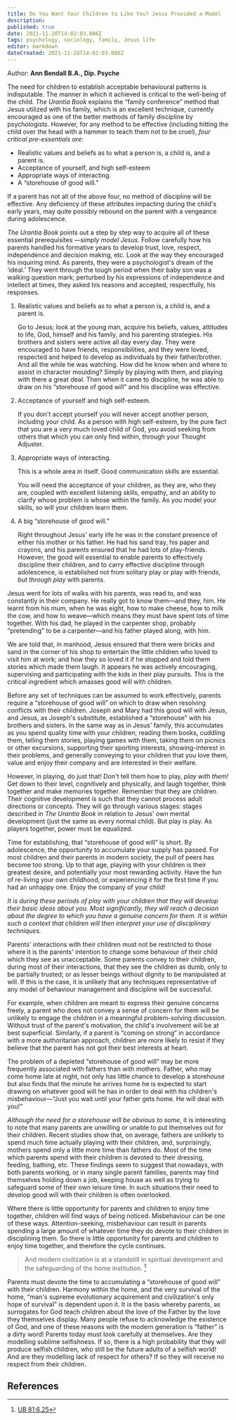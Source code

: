 ```yaml
---
title: Do You Want Your Children to Like You? Jesus Provided a Model
description: 
published: true
date: 2021-11-28T14:02:03.086Z
tags: psychology, sociology, family, Jesus life
editor: markdown
dateCreated: 2021-11-28T14:02:03.086Z
---
```


Author: **Ann Bendall B.A., Dip. Psyche**

The need for children to establish acceptable behavioural patterns is indisputable. The manner in which it achieved is critical to the well-being of the child. *The Urantia Book* explains the “family conference” method that Jesus utilized with his family, which is an excellent technique, currently encouraged as one of the better methods of family discipline by psychologists. However, for any method to be effective (including hitting the child over the head with a hammer to teach them not to be cruel), *four critical pre-essentials are*:
* Realistic values and beliefs as to what a person is, a child is, and a parent is.
* Acceptance of yourself, and high self-esteem
* Appropriate ways of interacting.
* A “storehouse of good will.”

If a parent has not all of the above four, no method of discipline will be effective. Any deficiency of these attributes impacting during the child's early years, may quite possibly rebound on the parent with a vengeance during adolescence. 

*The Urantia Book* points out a step by step way to acquire all of these essential prerequisites —*simply model Jesus*. Follow carefully how his parents handled his formative years to develop trust, love, respect, independence and decision making, etc. Look at the way they encouraged his inquiring mind. As parents, they were a psychologist's dream of the ‘ideal.’ They went through the tough period when their baby son was a walking question mark; perturbed by his expressions of independence and intellect at times, they asked his reasons and accepted, respectfully, his responses.

1. Realistic values and beliefs as to what a person is, a child is, and a parent is.

	Go to Jesus; look at the young man, acquire his beliefs, values, attitudes to life, God, himself and his family, and his parenting strategies. His brothers and sisters were active all day every day. They were encouraged to have friends, responsibilities, and they were loved, respected and helped to develop as individuals by their father/brother. And all the while he was watching. How did he know when and where to assist in character moulding? Simply by playing with them, and playing with there a great deal. Then when it came to discipline, he was able to draw on his “storehouse of good will” and his discipline was effective.

2. Acceptance of yourself and high self-esteem.

	If you don't accept yourself you will never accept another person, including your child. As a person with high self-esteem, by the pure fact that you are a very much loved child of God, you avoid seeking from others that which you can only find within, through your Thought Adjuster.

3. Appropriate ways of interacting.

	This is a whole area in itself. Good communication skills are essential.

	You will need the acceptance of your children, as they are, who they are, coupled with excellent listening skills, empathy, and an ability to clarify whose problem is whose within the family. As you model your skills, so will your children learn them.

4. A big “storehouse of good will.”

	Right throughout Jesus' early life he was in the constant presence of either his mother or his father. He had his sand tray, his paper and crayons, and his parents ensured that he had lots of play-friends. However, the good will essential to enable parents to effectively discipline their children, and to carry effective discipline through adolescence, is established not from solitary play or play with friends, *but through play* with parents.

Jesus went for lots of walks with his parents, was read to, and was constantly in their company. He really got to know them—and they, him. He learnt from his mum, when he was eight, how to make cheese, how to milk the cow, and how to weave—which means they must have spent lots of time together. With his dad, he played in the carpenter shop, probably “pretending” to be a carpenter—and his father played along, with him.

We are told that, in manhood, Jesus ensured that there were bricks and sand in the corner of his shop to entertain the little children who loved to visit him at work; and how they so loved it if he stopped and told them stories which made them laugh. It appears he was actively encouraging, supervising and participating with the kids in their play pursuits. This is the critical ingredient which amasses good will with children.

Before any set of techniques can be assumed to work effectively, parents require a “storehouse of good will” on which to draw when resolving conflicts with their children. Joseph and Mary had this good will with Jesus, and Jesus, as Joseph's substitute, established a “storehouse” with his brothers and sisters.  In the same way as in Jesus' family, this accumulates as you spend quality time with your children; reading them books, cuddling them, telling them stories, playing games with them, taking them on picnics or other excursions, supporting their sporting interests, showing-interest in their problems, and generally conveying to  your children that you love them, value and enjoy their company and are interested in their welfare.

However, in playing, do just that! Don't tell them how to play, *play with them!* Get down to their level, cognitively and physically, and laugh together, think together and make memories together. Remember that they are children. Their cognitive development is such that they cannot process adult directions or concepts. They will go through various stages: stages described in *The Urantia Book* in relation to Jesus' own mental development (just the same as every normal child). But play is play. As players together, power must be equalized.

Time for establishing, that “storehouse of good will” is short. By adolescence, the opportunity to accumulate your supply has passed. For most children and their parents in modern society, the pull of peers has become too strong. Up to that age, playing with your children is their greatest desire, and potentially your most rewarding activity. Have the fun of re-living your own childhood, or experiencing it for the first time if you had an unhappy one. Enjoy the company of your child!

*It is during these periods of play with your children that they will develop their basic ideas about you. Most significantly, they will reach a decision about the degree to which you have a genuine concern for them. It is within such a context that children will then interpret your use of disciplinary techniques.*

Parents' interactions with their children must not be restricted to those where it is the parents' intention to change some behaviour of their child which they see as unacceptable. Some parents convey to their children, during most of their interactions, that they see the children as dumb, only to be partially trusted; or as lesser beings without dignity to be manipulated at will. If this is the case, it is unlikely that any techniques representative of any model of behaviour management and discipline will be successful.

For example, when children are meant to express their genuine concerns freely, a parent who does not convey a sense of concern for them will be unlikely to engage the children in a meaningful problem-solving discussion. Without trust of the parent's motivation, the child's involvement will be at best superficial. Similarly, if a parent is “coming on strong” in accordance with a more authoritarian approach, children are more likely to resist if they believe that the parent has not got their best interests at heart.

The problem of a depleted “storehouse of good will” may be more frequently associated with fathers than with mothers. Father, who may come home late at night, not only has little chance to develop a storehouse but also finds that the minute he arrives home he is expected to start drawing on whatever good will he has in order to deal with his children's misbehaviour—“Just you wait until your father gets home. He will deal with you!”

*Although the need for a storehouse will be obvious to some*, it is interesting to note that many parents are unwilling or unable to put themselves out for their children. Recent studies show that, on average, fathers are unlikely to spend much time actually playing with their children, and, surprisingly, mothers spend only a little more time than fathers do. Most of the time which parents spend with their children is devoted to their dressing, feeding, bathing, etc. These findings seem to suggest that nowadays, with both parents working, or in many single parent families, parents may find themselves holding down a job, keeping house as well as trying to safeguard some of their own leisure time. In such situations their need to develop good will with their children is often overlooked.

Where there is little opportunity for parents and children to enjoy time together, children will find ways of being noticed. Misbehaviour can be one of these ways. Attention-seeking, misbehaviour can result in parents spending a large amount of whatever time they do devote to their children in disciplining them. So there is little opportunity for parents and children to enjoy time together, and therefore the cycle continues.

> And modern civilization is at a standstill in spiritual development and the safeguarding of the home institution. [^1]

Parents must devote the time to accumulating a “storehouse of good will” with their children. Harmony within the home, and the very survival of the home, “man's supreme evolutionary acquirement and civilization's only hope of survival” is dependent upon it. It is the basis whereby parents, as surrogates for God teach children about the love of the Father by the love they themselves display. Many people refuse to acknowledge the existence of God, and one of these reasons with the modern generation is “father” is a dirty word! Parents today must look carefully at themselves. Are they modelling sublime selfishness. If so, there is a high probability that they will produce selfish children, who still be the future adults of a selfish world! And are they modelling lack of respect for others? If so they will receive no respect from their children.

## References

[^1]: [UB 81:6.25](/en/The_Urantia_Book/81#p6_25)

[^2]: Clarke-Stewart A., S. Friedmall, and J. Koch. “Child Development: A topical Approach.”

[^3]: Lewis, R & S. “The Parenting Puzzle.”